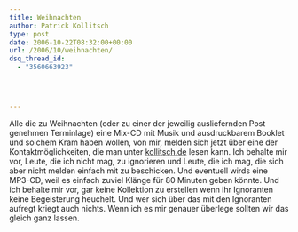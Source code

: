 ```yaml
---
title: Weihnachten
author: Patrick Kollitsch
type: post
date: 2006-10-22T08:32:00+00:00
url: /2006/10/weihnachten/
dsq_thread_id:
  - "3560663923"




---
```

Alle die zu Weihnachten (oder zu einer der jeweilig ausliefernden Post genehmen Terminlage) eine Mix-CD mit Musik und ausdruckbarem Booklet und solchem Kram haben wollen, von mir, melden sich jetzt &uuml;ber eine der Kontaktm&ouml;glichkeiten, die man unter [kollitsch.de][1] lesen kann. Ich behalte mir vor, Leute, die ich nicht mag, zu ignorieren und Leute, die ich mag, die sich aber nicht melden einfach mit zu beschicken. Und eventuell wirds eine MP3-CD, weil es einfach zuviel Kl&auml;nge f&uuml;r 80 Minuten geben k&ouml;nnte. Und ich behalte mir vor, gar keine Kollektion zu erstellen wenn ihr Ignoranten keine Begeisterung heuchelt. Und wer sich &uuml;ber das mit den Ignoranten aufregt kriegt auch nichts. Wenn ich es mir genauer &uuml;berlege sollten wir das gleich ganz lassen.

 [1]: http://kollitsch.de